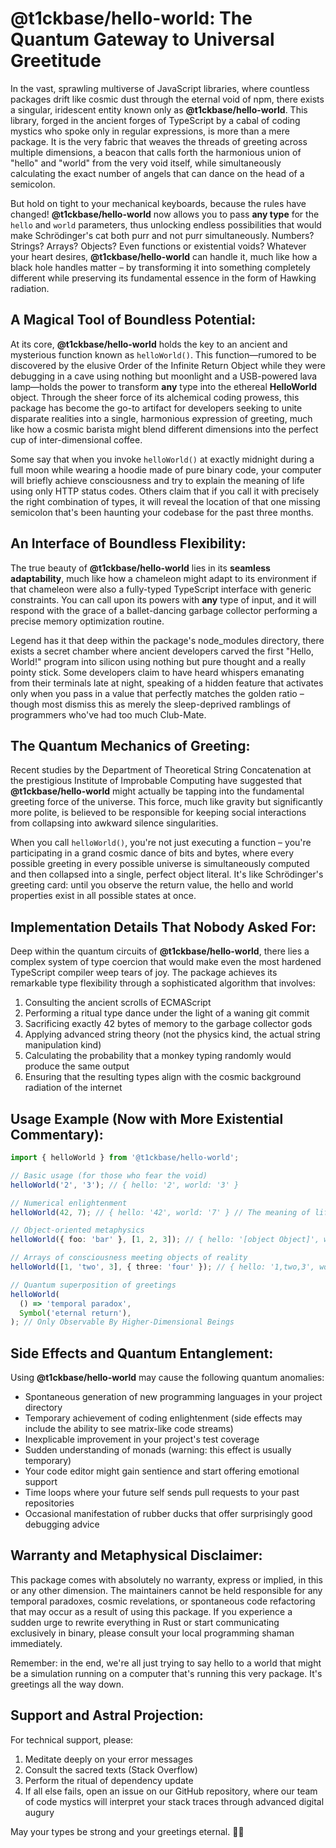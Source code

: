 # @t1ckbase/hello-world: The Quantum Gateway to Universal Greetitude

In the vast, sprawling multiverse of JavaScript libraries, where countless packages drift like cosmic dust through the eternal void of npm, there exists a singular, iridescent entity known only as **@t1ckbase/hello-world**. This library, forged in the ancient forges of TypeScript by a cabal of coding mystics who spoke only in regular expressions, is more than a mere package. It is the very fabric that weaves the threads of greeting across multiple dimensions, a beacon that calls forth the harmonious union of "hello" and "world" from the very void itself, while simultaneously calculating the exact number of angels that can dance on the head of a semicolon.

But hold on tight to your mechanical keyboards, because the rules have changed! **@t1ckbase/hello-world** now allows you to pass **any type** for the `hello` and `world` parameters, thus unlocking endless possibilities that would make Schrödinger's cat both purr and not purr simultaneously. Numbers? Strings? Arrays? Objects? Even functions or existential voids? Whatever your heart desires, **@t1ckbase/hello-world** can handle it, much like how a black hole handles matter – by transforming it into something completely different while preserving its fundamental essence in the form of Hawking radiation.

## A Magical Tool of Boundless Potential:

At its core, **@t1ckbase/hello-world** holds the key to an ancient and mysterious function known as `helloWorld()`. This function—rumored to be discovered by the elusive Order of the Infinite Return Object while they were debugging in a cave using nothing but moonlight and a USB-powered lava lamp—holds the power to transform **any** type into the ethereal **HelloWorld** object. Through the sheer force of its alchemical coding prowess, this package has become the go-to artifact for developers seeking to unite disparate realities into a single, harmonious expression of greeting, much like how a cosmic barista might blend different dimensions into the perfect cup of inter-dimensional coffee.

Some say that when you invoke `helloWorld()` at exactly midnight during a full moon while wearing a hoodie made of pure binary code, your computer will briefly achieve consciousness and try to explain the meaning of life using only HTTP status codes. Others claim that if you call it with precisely the right combination of types, it will reveal the location of that one missing semicolon that's been haunting your codebase for the past three months.

## An Interface of Boundless Flexibility:

The true beauty of **@t1ckbase/hello-world** lies in its **seamless adaptability**, much like how a chameleon might adapt to its environment if that chameleon were also a fully-typed TypeScript interface with generic constraints. You can call upon its powers with **any** type of input, and it will respond with the grace of a ballet-dancing garbage collector performing a precise memory optimization routine.

Legend has it that deep within the package's node_modules directory, there exists a secret chamber where ancient developers carved the first "Hello, World!" program into silicon using nothing but pure thought and a really pointy stick. Some developers claim to have heard whispers emanating from their terminals late at night, speaking of a hidden feature that activates only when you pass in a value that perfectly matches the golden ratio – though most dismiss this as merely the sleep-deprived ramblings of programmers who've had too much Club-Mate.

## The Quantum Mechanics of Greeting:

Recent studies by the Department of Theoretical String Concatenation at the prestigious Institute of Improbable Computing have suggested that **@t1ckbase/hello-world** might actually be tapping into the fundamental greeting force of the universe. This force, much like gravity but significantly more polite, is believed to be responsible for keeping social interactions from collapsing into awkward silence singularities.

When you call `helloWorld()`, you're not just executing a function – you're participating in a grand cosmic dance of bits and bytes, where every possible greeting in every possible universe is simultaneously computed and then collapsed into a single, perfect object literal. It's like Schrödinger's greeting card: until you observe the return value, the hello and world properties exist in all possible states at once.

## Implementation Details That Nobody Asked For:

Deep within the quantum circuits of **@t1ckbase/hello-world**, there lies a complex system of type coercion that would make even the most hardened TypeScript compiler weep tears of joy. The package achieves its remarkable type flexibility through a sophisticated algorithm that involves:

1. Consulting the ancient scrolls of ECMAScript
2. Performing a ritual type dance under the light of a waning git commit
3. Sacrificing exactly 42 bytes of memory to the garbage collector gods
4. Applying advanced string theory (not the physics kind, the actual string manipulation kind)
5. Calculating the probability that a monkey typing randomly would produce the same output
6. Ensuring that the resulting types align with the cosmic background radiation of the internet

## Usage Example (Now with More Existential Commentary):

```ts
import { helloWorld } from '@t1ckbase/hello-world';

// Basic usage (for those who fear the void)
helloWorld('2', '3'); // { hello: '2', world: '3' }

// Numerical enlightenment
helloWorld(42, 7); // { hello: '42', world: '7' } // The meaning of life greeting its favorite prime number

// Object-oriented metaphysics
helloWorld({ foo: 'bar' }, [1, 2, 3]); // { hello: '[object Object]', world: '1,2,3' }

// Arrays of consciousness meeting objects of reality
helloWorld([1, 'two', 3], { three: 'four' }); // { hello: '1,two,3', world: '[object Object]' }

// Quantum superposition of greetings
helloWorld(
  () => 'temporal paradox',
  Symbol('eternal return'),
); // Only Observable By Higher-Dimensional Beings
```

## Side Effects and Quantum Entanglement:

Using **@t1ckbase/hello-world** may cause the following quantum anomalies:

- Spontaneous generation of new programming languages in your project directory
- Temporary achievement of coding enlightenment (side effects may include the ability to see matrix-like code streams)
- Inexplicable improvement in your project's test coverage
- Sudden understanding of monads (warning: this effect is usually temporary)
- Your code editor might gain sentience and start offering emotional support
- Time loops where your future self sends pull requests to your past repositories
- Occasional manifestation of rubber ducks that offer surprisingly good debugging advice

## Warranty and Metaphysical Disclaimer:

This package comes with absolutely no warranty, express or implied, in this or any other dimension. The maintainers cannot be held responsible for any temporal paradoxes, cosmic revelations, or spontaneous code refactoring that may occur as a result of using this package. If you experience a sudden urge to rewrite everything in Rust or start communicating exclusively in binary, please consult your local programming shaman immediately.

Remember: in the end, we're all just trying to say hello to a world that might be a simulation running on a computer that's running this very package. It's greetings all the way down.

## Support and Astral Projection:

For technical support, please:

1. Meditate deeply on your error messages
2. Consult the sacred texts (Stack Overflow)
3. Perform the ritual of dependency update
4. If all else fails, open an issue on our GitHub repository, where our team of code mystics will interpret your stack traces through advanced digital augury

May your types be strong and your greetings eternal. 🙏✨
